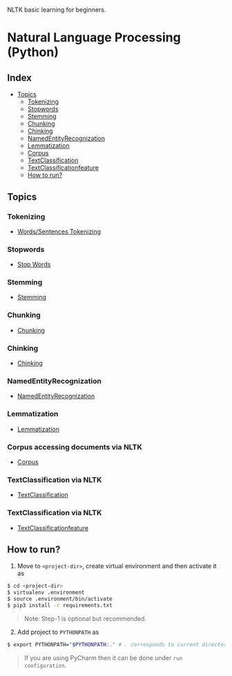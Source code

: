 #
NLTK basic learning for beginners.
# Natural Language  Processing (Python)

## Index
* [Topics](https://github.com/sanjusci/nltk-basic#topics)
  * [Tokenizing](https://github.com/sanjusci/nltk-basic#tokenizing)
  * [Stopwords](https://github.com/sanjusci/nltk-basic#stopwords)
  * [Stemming](https://github.com/sanjusci/nltk-basic#stemming)
  * [Chunking](https://github.com/sanjusci/nltk-basic#chunking)
  * [Chinking](https://github.com/sanjusci/nltk-basic#chinking)
  * [NamedEntityRecognization](https://github.com/sanjusci/nltk-basic#namedentityrecognization)
  * [Lemmatization](https://github.com/sanjusci/nltk-basic#lemmatization)
  * [Corpus](https://github.com/sanjusci/nltk-basic#corpus)
  * [TextClassification](https://github.com/sanjusci/nltk-basic#TextClassification)
  * [TextClassificationfeature](https://github.com/sanjusci/nltk-basic#TextClassificationfeature)
  * [How to run?](https://github.com/sanjusci/nltk-basic#how-to-run)

## Topics

### Tokenizing
* [Words/Sentences Tokenizing](https://github.com/sanjusci/nltk-basic/blob/master/tokenizing.py)

### Stopwords
* [Stop Words](https://github.com/sanjusci/nltk-basic/blob/master/stopwords.py)

### Stemming
* [Stemming](https://github.com/sanjusci/nltk-basic/blob/master/stemming.py)

### Chunking
* [Chunking](https://github.com/sanjusci/nltk-basic/blob/master/chunking.py)

### Chinking
* [Chinking](https://github.com/sanjusci/nltk-basic/blob/master/chinking.py)

### NamedEntityRecognization
* [NamedEntityRecognization](https://github.com/sanjusci/nltk-basic/blob/master/ner.py)

### Lemmatization
* [Lemmatization](https://github.com/sanjusci/nltk-basic/blob/master/lemmatization.py)

### Corpus accessing documents via NLTK
* [Corpus](https://github.com/sanjusci/nltk-basic/blob/master/corpus.py)

### TextClassification via NLTK
* [TextClassification](https://github.com/sanjusci/nltk-basic/blob/master/text_classification.py)

### TextClassification via NLTK
* [TextClassificationfeature](https://github.com/sanjusci/nltk-basic/blob/master/text_classification_features.py)

## How to run?
1. Move to ```<project-dir>```, create virtual environment and then activate it as

```sh
$ cd <project-dir>
$ virtualenv .environment
$ source .environment/bin/activate
$ pip3 install -r requirements.txt
```
>Note: Step-1 is optional but recommended.

2. Add project to ```PYTHONPATH``` as 

```sh 
$ export PYTHONPATH="$PYTHONPATH:." # . corresponds to current directory(project-dir)
```

> If you are using PyCharm then it can be done under `run configuration`.
